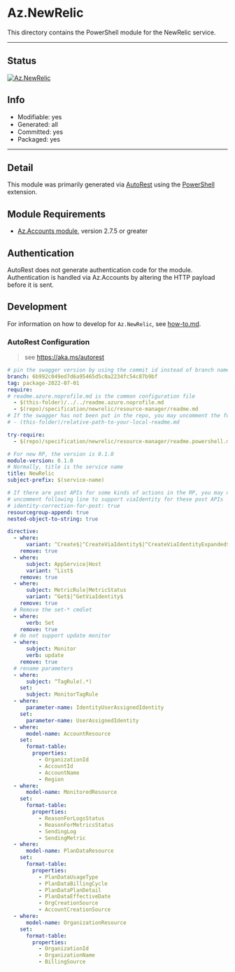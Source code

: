 <!-- region Generated -->
# Az.NewRelic
This directory contains the PowerShell module for the NewRelic service.

---
## Status
[![Az.NewRelic](https://img.shields.io/powershellgallery/v/Az.NewRelic.svg?style=flat-square&label=Az.NewRelic "Az.NewRelic")](https://www.powershellgallery.com/packages/Az.NewRelic/)

## Info
- Modifiable: yes
- Generated: all
- Committed: yes
- Packaged: yes

---
## Detail
This module was primarily generated via [AutoRest](https://github.com/Azure/autorest) using the [PowerShell](https://github.com/Azure/autorest.powershell) extension.

## Module Requirements
- [Az.Accounts module](https://www.powershellgallery.com/packages/Az.Accounts/), version 2.7.5 or greater

## Authentication
AutoRest does not generate authentication code for the module. Authentication is handled via Az.Accounts by altering the HTTP payload before it is sent.

## Development
For information on how to develop for `Az.NewRelic`, see [how-to.md](how-to.md).
<!-- endregion -->

### AutoRest Configuration
> see https://aka.ms/autorest

```yaml
# pin the swagger version by using the commit id instead of branch name
branch: 6b992c049ed7d6a95465d5c0a2234fc54c87b9bf
tag: package-2022-07-01
require:
# readme.azure.noprofile.md is the common configuration file
  - $(this-folder)/../../readme.azure.noprofile.md
  - $(repo)/specification/newrelic/resource-manager/readme.md
# If the swagger has not been put in the repo, you may uncomment the following line and refer to it locally
# - (this-folder)/relative-path-to-your-local-readme.md

try-require: 
  - $(repo)/specification/newrelic/resource-manager/readme.powershell.md

# For new RP, the version is 0.1.0
module-version: 0.1.0
# Normally, title is the service name
title: NewRelic
subject-prefix: $(service-name)

# If there are post APIs for some kinds of actions in the RP, you may need to 
# uncomment following line to support viaIdentity for these post APIs
# identity-correction-for-post: true
resourcegroup-append: true
nested-object-to-string: true

directive:
  - where:
      variant: ^Create$|^CreateViaIdentity$|^CreateViaIdentityExpanded$|^Update$|^UpdateViaIdentity$|^Switch$|^SwitchViaIdentity$
    remove: true
  - where:
      subject: AppService|Host
      variant: ^List$
    remove: true
  - where:
      subject: MetricRule|MetricStatus
      variant: ^Get$|^GetViaIdentity$
    remove: true
  # Remove the set-* cmdlet
  - where:
      verb: Set
    remove: true
  # do not support update monitor
  - where:
      subject: Monitor
      verb: update
    remove: true
  # rename parameters
  - where:
      subject: ^TagRule(.*)
    set:
      subject: MonitorTagRule
  - where:
      parameter-name: IdentityUserAssignedIdentity
    set:
      parameter-name: UserAssignedIdentity
  - where:
      model-name: AccountResource
    set:
      format-table:
        properties:
          - OrganizationId
          - AccountId
          - AccountName
          - Region
  - where:
      model-name: MonitoredResource
    set:
      format-table:
        properties:
          - ReasonForLogsStatus
          - ReasonForMetricsStatus
          - SendingLog
          - SendingMetric
  - where:
      model-name: PlanDataResource
    set:
      format-table:
        properties:
          - PlanDataUsageType
          - PlanDataBillingCycle
          - PlanDataPlanDetail
          - PlanDataEffectiveDate
          - OrgCreationSource
          - AccountCreationSource
  - where:
      model-name: OrganizationResource
    set:
      format-table:
        properties:
          - OrganizationId
          - OrganizationName
          - BillingSource
```
